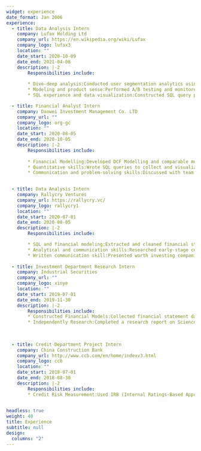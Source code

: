 ```yaml
---
widget: experience
date_format: Jan 2006
experience:
  - title: Data Analysis Intern
    company: Lufax Holding Ltd
    company_url: https://en.wikipedia.org/wiki/Lufax
    company_logo: lufax3
    location: ""
    date_start: 2020-10-09
    date_end: 2021-04-08
    description: |-2
        Responsibilities include:
        
        * Dive-deep analysis:Conducted user segmentation analytics using machine learning models and statistical models;Used Decision Tree model to                   classify wealth management product users by location, income, age, and deeply analyzed driving factors behind users’ conversion rate.
        * Modeling and product sense:Performed A/B testing and monitored metrics on measuring adjustments of operation pages which aimed to improve users’           retention rate.
        * SQL experience and data visualization:Constructed SQL query pipeline to update employees’ delivery data, aggregated many features in delivery               data, and visualized abnormal delivery behaviors by Tableau, improved overall delivery efficiency by 4 percent.

  - title: Financial Analyst Intern
    company: Daowei Investment Management Co. LTD
    company_url: ""
    company_logo: org-gc
    location: ""
    date_start: 2020-08-05
    date_end: 2020-10-05
    description: |-2
        Responsibilities include:
        
        * Financial Modelling:Developed DCF Modelling and comparable multiple valuation to retail companies and technical companies and wrote a valuation             report about these companies according to their background, promising technologies, future growth.
        * Quantitative skills:Wrote SQL queries to collect and visualize financial data, then used supervised learning model to find the data features of             buying/selling signals; Collaborated with quants to dig features that can be added to predict futures price; Wrote validated features by python             to optimize buying/selling orders.
        * Communication and problem-solving skills:Discussed with team members weekly to find solutions according to some data indicators changing and               urgent problems; Accomplished delegated urgent assignments at a fast pace.

  
  - title: Data Analysis Intern
    company: Rallycry Ventures
    company_url: https://rallycry.vc/
    company_logo: rallycry1
    location: ""
    date_start: 2020-07-01
    date_end: 2020-08-05
    description: |-2
        Responsibilities include:

        * SQL and financial modeling:Extracted and cleaned financial statement data of certain listed companies by SQL and used valuation models to predict financial indicators.
        * Analytical and communication skills:Researched early-stage companies, communicated with leader timely for different valued companies to decide whether research deeply.
        * Written communication skill:Presented worth investing companies after detailed data analysis and research through PowerPoint to show some companies with competitive data indicators and promising technologies.
  
  - title: Investment Department Research Intern
    company: Industrial Securities
    company_url: ""
    company_logo: xinye
    location: ""
    date_start: 2019-07-01
    date_end: 2019-11-30
    description: |-2
        Responsibilities include:
        * Constructed Financial Models:Collected financial statement data of 70 listed companies and used appropriate valuation models to predict the                 following year's P/E, P/S, ROE and other indicators.
        * Independently Research:Completed a research report on Science and Technology Innovation Board stock "Ruichuangweina" by completing analysis on             the company's financial condition and its technologies as well as the greater macroeconomic environment.
  
  
  
  - title: Credit Department Project Intern
    company: China Construction Bank
    company_url: http://www.ccb.com/en/home/indexv3.html
    company_logo: ccb
    location: ""
    date_start: 2018-07-01
    date_end: 2018-08-30
    description: |-2
        Responsibilities include:
        * Credit Risk Measurement:Used IRB (Internal Ratings-Based Approach) to measure the risk premium on loan pricing and calculated the average loss             during the reporting period to estimate the default loss rate using the Expected Loss Rate Model, then determined the loan risk level and finally           wrote a report about my summer project result.
       

headless: true
weight: 40
title: Experience
subtitle: null
design:
  columns: "2"
---
```

